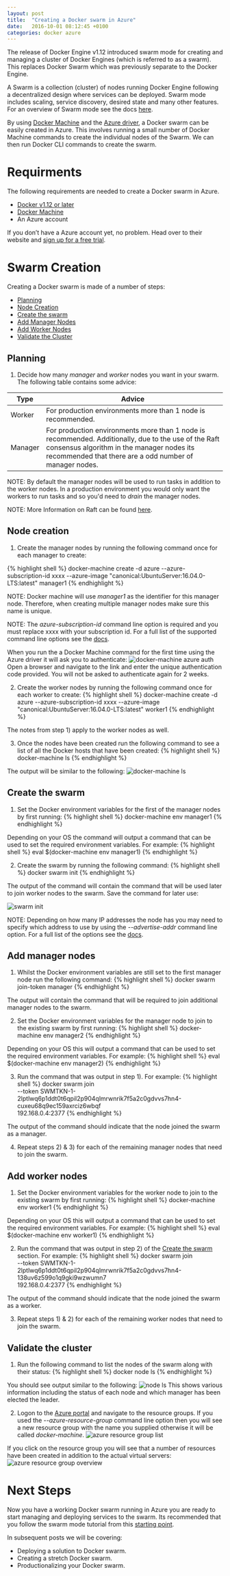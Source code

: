 ```yaml
---
layout: post
title:  "Creating a Docker swarm in Azure"
date:   2016-10-01 08:12:45 +0100
categories: docker azure
---
```

The release of Docker Engine v1.12 introduced swarm mode for creating and managing a cluster of Docker Engines (which is referred to as a swarm). This replaces Docker Swarm which was previously separate to the Docker Engine.

A Swarm is a collection (cluster) of nodes running Docker Engine following a decentralized design where services can be deployed. Swarm mode includes scaling, service discovery, desired state and many other features. For an overview of Swarm mode see the docs [here](https://docs.docker.com/engine/swarm/).

By using [Docker Machine](https://docs.docker.com/machine/) and the [Azure driver](https://docs.docker.com/machine/drivers/azure/), a Docker swarm can be easily created in Azure. This involves running a small number of Docker Machine commands to create the individual nodes of the Swarm. We can then run Docker CLI commands to create the swarm.

# Requirments

The following requirements are needed to create a Docker swarm in Azure.

- [Docker v1.12 or later](https://www.docker.com/products/overview)
- [Docker Machine](https://docs.docker.com/machine/install-machine/) 
- An Azure account

If you don’t have a Azure account yet, no problem. Head over to their website and [sign up for a free trial](https://azure.microsoft.com).


# Swarm Creation

Creating a Docker swarm is made of a number of steps:

* [Planning](#environment-setup)
* [Node Creation](#node-creation)
* [Create the swarm](#create-the-swarm)
* [Add Manager Nodes](#add-manager-nodes)
* [Add Worker Nodes](#add-worker-nodes)
* [Validate the Cluster](#validate-the-cluster)


## Planning

1) Decide how many *manager* and *worker* nodes you want in your swarm. The following table contains some advice:

 **Type**|**Advice**
  -------------|-------------
  Worker|For production environments more than 1 node is recommended.
  Manager|For production environments more than 1 node is recommended. Additionally, due to the use of the Raft consensus algorithm in the manager nodes its recommended that there are a odd number of manager nodes. 

NOTE: By default the manager nodes will be used to run tasks in addition to the worker nodes. In a production environment you would only want the workers to run tasks and so you'd need to *drain* the manager nodes.

NOTE: More Information on Raft can be found [here](http://thesecretlivesofdata.com/raft/).

## Node creation

1) Create the manager nodes by running the following command once for each manager to create:

{% highlight shell %}
docker-machine create -d azure --azure-subscription-id xxxx --azure-image "canonical:UbuntuServer:16.04.0-LTS:latest"  manager1
{% endhighlight %}

NOTE: Docker machine will use *manager1* as the identifier for this manager node. Therefore, when creating multiple manager nodes make sure this name is unique.

NOTE: The *azure-subscription-id* command line option is required and you must replace xxxx with your subscription id. For a full list of the supported command line options see the [docs](https://docs.docker.com/machine/drivers/azure/).

When you run the a Docker Machine command for the first time using the Azure driver it will ask you to authenticate:
![docker-machine azure auth](/images/swarminazure/azure_driver_auth.png)
Open a browser and navigate to the link and enter the unique authentication code provided. You will not be asked to authenticate again for 2 weeks.

2) Create the worker nodes by running the following command once for each worker to create:
{% highlight shell %}
docker-machine create -d azure --azure-subscription-id xxxx --azure-image "canonical:UbuntuServer:16.04.0-LTS:latest"  worker1
{% endhighlight %}

The notes from step 1) apply to the worker nodes as well.

3) Once the nodes have been created run the following command to see a list of all the Docker hosts that have been created:
{% highlight shell %}
docker-machine ls
{% endhighlight %}

The output will be similar to the following:
![docker-machine ls](/images/swarminazure/machine_ls.png)

## Create the swarm

1) Set the Docker environment variables for the first of the manager nodes by first running:
{% highlight shell %}
docker-machine env manager1
{% endhighlight %}

Depending on your OS the command will output a command that can be used to set the required environment variables. For example:
{% highlight shell %}
eval $(docker-machine env manager1)
{% endhighlight %}

2) Create the swarm by running the following command:
{% highlight shell %}
docker swarm init
{% endhighlight %}

The output of the command will contain the command that will be used later to join worker nodes to the swarm. Save the command for later use:

![swarm init](/images/swarminazure/swarm_init.png)

NOTE: Depending on how many IP addresses the node has you may need to specify which address to use by using the *--advertise-addr* command line option. For a full list of the options see the [docs](https://docs.docker.com/engine/reference/commandline/swarm_init/).

## Add manager nodes

1) Whilst the Docker environment variables are still set to the first manager node run the following command:
{% highlight shell %}
docker swarm join-token manager
{% endhighlight %}

The output will contain the command that will be required to join additional manager nodes to the swarm.

2) Set the Docker environment variables for the manager node to join to the existing swarm by first running:
{% highlight shell %}
docker-machine env manager2
{% endhighlight %}

Depending on your OS this will output a command that can be used to set the required environment variables. For example:
{% highlight shell %}
eval $(docker-machine env manager2)
{% endhighlight %}

3) Run the command that was output in step 1). For example:
{% highlight shell %}
docker swarm join \
    --token SWMTKN-1-2lptlwq6p1ddt0t6qpil2p904qlmrwnrik7f5a2c0gdvvs7hn4-cuxeu68q9ec159axrciz6wbqf \
    192.168.0.4:2377
{% endhighlight %}

The output of the command should indicate that the node joined the swarm as a manager.

4) Repeat steps 2) & 3) for each of the remaining manager nodes that need to join the swarm.

## Add worker nodes

1) Set the Docker environment variables for the worker node to join to the existing swarm by first running:
{% highlight shell %}
docker-machine env worker1
{% endhighlight %}

Depending on your OS this will output a command that can be used to set the required environment variables. For example:
{% highlight shell %}
eval $(docker-machine env worker1)
{% endhighlight %}

2) Run the command that was output in step 2) of the [Create the swarm](#create-the-swarm) section. For example:
{% highlight shell %}
docker swarm join \
    --token SWMTKN-1-2lptlwq6p1ddt0t6qpil2p904qlmrwnrik7f5a2c0gdvvs7hn4-138uv6z599o1q9gki9wzwumn7 \
    192.168.0.4:2377
{% endhighlight %}

The output of the command should indicate that the node joined the swarm as a worker.

3) Repeat steps 1) & 2) for each of the remaining worker nodes that need to join the swarm.

## Validate the cluster

1) Run the following command to list the nodes of the swarm along with their status:
{% highlight shell %}
docker node ls
{% endhighlight %}

You should see output similar to the following:
![node ls](/images/swarminazure/node_ls.png)
This shows various information including the status of each node and which manager has been elected the leader.

2) Logon to the [Azure portal](https://portal.azure.com/) and navigate to the resource groups. If you used the *--azure-resource-group* command line option then you will see a new resource group with the name you supplied otherwise it will be called *docker-machine*.
![azure resource group list](/images/swarminazure/resource_groups.png)

If you click on the resource group you will see that a number of resources have been created in addition to the actual virtual servers:
![azure resource group overview](/images/swarminazure/resource_group_overview.png)

# Next Steps 
Now you have a working Docker swarm running in Azure you are ready to start managing and deploying services to the swarm. Its recommended that you follow the swarm mode tutorial from this [starting point](https://docs.docker.com/engine/swarm/manage-nodes/).

In subsequent posts we will be covering:

* Deploying a solution to Docker swarm.
* Creating a stretch Docker swarm.
* Productionalizing your Docker swarm. 